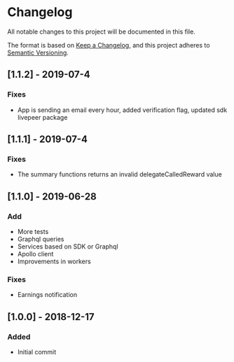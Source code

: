 # Changelog
All notable changes to this project will be documented in this file.

The format is based on [Keep a Changelog](https://keepachangelog.com/en/1.0.0/),
and this project adheres to [Semantic Versioning](https://semver.org/spec/v2.0.0.html).

## [1.1.2] - 2019-07-4
### Fixes
- App is sending an email every hour, added verification flag, updated sdk livepeer package

## [1.1.1] - 2019-07-4
### Fixes
-  The summary functions returns an invalid delegateCalledReward value

## [1.1.0] - 2019-06-28
### Add
- More tests
- Graphql queries
- Services based on SDK or Graphql
- Apollo client
- Improvements in workers

### Fixes
- Earnings notification

## [1.0.0] - 2018-12-17
### Added
- Initial commit
